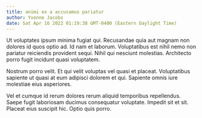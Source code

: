 ```yaml
---
title: animi ex a accusamus pariatur
author: Yvonne Jacobs
date: Sat Apr 16 2022 01:19:38 GMT-0400 (Eastern Daylight Time)
---
```

Ut voluptates ipsum minima fugiat qui. Recusandae quia aut magnam non dolores id quos optio ad. Id nam et laborum. Voluptatibus est nihil nemo non pariatur reiciendis provident sequi. Nihil qui nesciunt molestias. Architecto porro fugit incidunt quasi voluptatem.

 Nostrum porro velit. Et qui velit voluptas vel quasi et placeat. Voluptatibus sapiente ut quasi at eum adipisci dolorem et qui. Sapiente omnis iure molestiae eius asperiores.

 Vel et cumque id rerum dolores rerum aliquid temporibus repellendus. Saepe fugit laboriosam ducimus consequatur voluptate. Impedit sit et sit. Placeat eius suscipit hic. Optio quis porro.